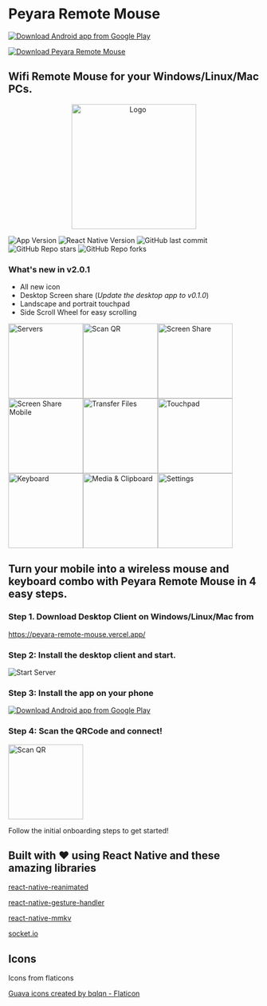# Peyara Remote Mouse

[![Download Android app from Google Play](https://peyara-remote-mouse.vercel.app/img/google-play.png)](https://play.google.com/store/apps/details?id=io.github.ayonshafiul.peyara)

<a href='https://peyara-remote-mouse.en.uptodown.com/android' title='Download Peyara Remote Mouse' >
  <img src='https://stc.utdstc.com/img/mediakit/download-aao-small.png' alt='Download Peyara Remote Mouse'>
</a>

## Wifi Remote Mouse for your Windows/Linux/Mac PCs.

<p align="center"><img src="https://peyara-remote-mouse.vercel.app/img/client-logo.png" alt="Logo" width="250"></p>

![App Version](https://img.shields.io/github/package-json/v/ayonshafiul/peyara-mouse-client/rn-raw?label=Version)
![React Native Version](https://img.shields.io/github/package-json/dependency-version/ayonshafiul/peyara-mouse-client/react-native?label=React%20Native)
![GitHub last commit](https://img.shields.io/github/last-commit/ayonshafiul/peyara-mouse-client)
![GitHub Repo stars](https://img.shields.io/github/stars/ayonshafiul/peyara-mouse-client)
![GitHub Repo forks](https://img.shields.io/github/forks/ayonshafiul/peyara-mouse-client)

### What's new in v2.0.1

- All new icon
- Desktop Screen share (_Update the desktop app to v0.1.0_)
- Landscape and portrait touchpad
- Side Scroll Wheel for easy scrolling

<div style="display: flex; flex-wrap: wrap; gap: 8;">
<img src="https://peyara-remote-mouse.vercel.app/img/home.png" alt="Servers" width="150">
<img src="https://peyara-remote-mouse.vercel.app/img/scan-qr.png" alt="Scan QR" width="150">
<img src="https://peyara-remote-mouse.vercel.app/img/screen-desk.png" alt="Screen Share" width="150">
<img src="https://peyara-remote-mouse.vercel.app/img/screen-mob.png" alt="Screen Share Mobile" width="150">
<img src="https://peyara-remote-mouse.vercel.app/img/files.png" alt="Transfer Files" width="150">
<img src="https://peyara-remote-mouse.vercel.app/img/touchpad-2.png" alt="Touchpad" width="150">
<img src="https://peyara-remote-mouse.vercel.app/img/keyboard.png" alt="Keyboard" width="150">
<img src="https://peyara-remote-mouse.vercel.app/img/touchpad.png" alt="Media & Clipboard" width="150">
<img src="https://peyara-remote-mouse.vercel.app/img/settings.png" alt="Settings" width="150">
</div>

## Turn your mobile into a wireless mouse and keyboard combo with Peyara Remote Mouse in 4 easy steps.

### Step 1. Download Desktop Client on Windows/Linux/Mac from

https://peyara-remote-mouse.vercel.app/

### Step 2: Install the desktop client and start.

![Start Server](https://peyara-remote-mouse.vercel.app/img/server.png)

### Step 3: Install the app on your phone

[![Download Android app from Google Play](https://peyara-remote-mouse.vercel.app/img/google-play.png)](https://play.google.com/store/apps/details?id=io.github.ayonshafiul.peyara)

### Step 4: Scan the QRCode and connect!

<img src="https://peyara-remote-mouse.vercel.app/img/scan-qr.png" alt="Scan QR" width="150">

Follow the initial onboarding steps to get started!

## Built with ❤️ using React Native and these amazing libraries

[react-native-reanimated](https://github.com/software-mansion/react-native-reanimated/)

[react-native-gesture-handler](https://github.com/software-mansion/react-native-gesture-handler)

[react-native-mmkv](https://github.com/mrousavy/react-native-mmkv)

[socket.io](https://github.com/socketio/socket.io)

## Icons

Icons from flaticons

<a href="https://www.flaticon.com/free-icons/guava" title="guava icons">Guava icons created by bqlqn - Flaticon</a>
